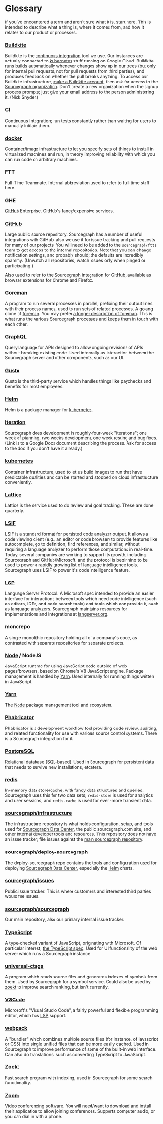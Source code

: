 # Glossary

If you've encountered a term and aren't sure what it is, start here. This is intended to describe what a thing is, where it comes from, and how it relates to our product or processes.

### [Buildkite](https://buildkite.com/)

Buildkite is the [continuous integration](#ci) tool we use. Our instances are actually connected to [kubernetes](#kubernetes) stuff running on Google Cloud. Buildkite runs builds automatically whenever changes show up in our trees (but only for internal pull requests, not for pull requests from third parties), and produces feedback on whether the pull breaks anything. To access our Buildkite infrastructure, [make a Buildkite account](https://buildkite.com/signup), then ask for access to the [Sourcegraph organization](https://buildkite.com/sourcegraph). Don't create a new organization when the signup process prompts; just give your email address to the person administering it. (Nick Snyder.)

### CI

Continuous Integration; run tests constantly rather than waiting for users to manually initiate them.

### [docker](https://www.docker.com/)

Container/image infrastructure to let you specify sets of things to install in virtualized machines and run, in theory improving reliability with which you can run code on arbitrary machines.

### FTT

Full-Time Teammate. Internal abbreviation used to refer to full-time staff here.

### GHE

[GitHub](#github) Enterprise. GitHub's fancy/expensive services.

### [GitHub](https://github.com/)

Large public source repository. Sourcegraph has a number of useful integrations with GitHub, also we use it for issue tracking and pull requests for many of our projects. You will need to be added to the `sourcegraph/ftts` team to get access to the internal repositories. Note that you can change notification settings, and probably should; the defaults are incredibly spammy. (Unwatch all repositories, watch issues only when pinged or participating.)

Also used to refer to the Sourcegraph integration for GitHub, available as browser extensions for Chrome and Firefox.

### [Goreman](https://github.com/mattn/goreman)

A program to run several processes in parallel, prefixing their output lines with their process names, used to run sets of related processes. A golang clone of [foreman](https://github.com/ddollar/foreman). You may prefer [a longer description of foreman](http://blog.daviddollar.org/2011/05/06/introducing-foreman.html). This is what runs the various Sourcegraph processes and keeps them in touch with each other.

### [GraphQL](http://graphql.org/)

Query language for APIs designed to allow ongoing revisions of APIs without breaking existing code. Used internally as interaction between the Sourcegraph server and other components, such as our UI.

### [Gusto](https://app.gusto.com/login)

Gusto is the third-party service which handles things like paychecks and benefits for most employees.

### [Helm](https://docs.helm.sh/)

Helm is a package manager for [kubernetes](#kubernetes).

### [Iteration](https://docs.google.com/document/d/1W7Stwye0zYX1jjMCCUdmjxDjv1OIBouBdcNyF3DAAWs/edit#)

Sourcegraph does development in roughly-four-week "iterations"; one week of planning, two weeks development, one week testing and bug fixes. (Link is to a Google Docs document describing the process. Ask for access to the doc if you don't have it already.)

### [kubernetes](https://kubernetes.io/)

Container infrastructure, used to let us build images to run that have predictable qualities and can be started and stopped on cloud infrastructure conveniently.

### [Lattice](https://sourcegraph.latticehq.com/)

Lattice is the service used to do review and goal tracking. These are done quarterly.

### [LSIF](https://lsif.dev/)

LSIF is a standard format for persisted code analyzer output. It allows a code viewing client (e.g., an editor or code browser) to provide features like autocomplete, go to definition, find references, and similar, without requiring a language analyzer to perform those computations in real-time. Today, several companies are working to support its growth, including Sourcegraph and GitHub/Microsoft, and the protocol is beginning to be used to power a rapidly growing list of language intelligence tools. Sourcegraph uses LSIF to power it's code intelligence feature.

### [LSP](https://microsoft.github.io/language-server-protocol/)

Language Server Protocol. A Microsoft spec intended to provide an easier interface for interactions between tools which need code intelligence (such as editors, IDEs, and code search tools) and tools which can provide it, such as language analyzers. Sourcegraph maintains resources for implementations and integrations at [langserver.org](https://langserver.org/).

### monorepo

A single monolithic repository holding all of a company's code, as contrasted with separate repositories for separate projects.

### [Node](https://nodejs.org/en/) / NodeJS

JavaScript runtime for using JavaScript code outside of web pages/browsers, based on Chrome's V8 JavaScript engine. Package management is handled by [Yarn](#Yarn). Used internally for running things written in JavaScript.

### [Yarn](https://yarnpkg.com/)

The [Node](#node) package management tool and ecosystem.

### [Phabricator](https://www.phacility.com/phabricator/)

Phabricator is a development workflow tool providing code review, auditing, and related functionality for use with various source control systems. There is a Sourcegraph integration for it.

### [PostgreSQL](https://www.postgresql.org/)

Relational database (SQL-based). Used in Sourcegraph for persistent data that needs to survive new installations, etcetera.

### [redis](https://redis.io/)

In-memory data store/cache, with fancy data structures and queries. Sourcegraph uses this for two data sets; `redis-store` is used for analytics and user sessions, and `redis-cache` is used for even-more transient data.

### [sourcegraph/infrastructure](https://github.com/sourcegraph/infrastructure)

The infrastructure repository is what holds configuration, setup, and tools used for [Sourcegraph Data Center](#sourcegraph-data-center), the public sourcegraph.com site, and other internal developer tools and resources. This repository does not have an issue tracker; file issues against the [main sourcegraph repository](#sourcegraph-sourcegraph).

### [sourcegraph/deploy-sourcegraph](https://github.com/sourcegraph/deploy-sourcegraph)

The deploy-sourcegraph repo contains the tools and configuration used for deploying [Sourcegraph Data Center](#sourcegraph-data-center), especially the [Helm](#helm) charts.

### [sourcegraph/issues](https://github.com/sourcegraph/issues)

Public issue tracker. This is where customers and interested third parties would file issues.

### [sourcegraph/sourcegraph](https://github.com/sourcegraph/sourcegraph)

Our main repository, also our primary internal issue tracker.

### [TypeScript](https://www.typescriptlang.org/)

A type-checked variant of JavaScript, originating with Microsoft. Of particular interest, [the TypeScript spec](https://github.com/Microsoft/TypeScript/blob/master/doc/spec.md). Used for UI functionality of the web server which runs a Sourcegraph instance.

### [universal-ctags](https://github.com/universal-ctags/ctags)

A program which reads source files and generates indexes of symbols from them. Used by Sourcegraph for a symbol service. Could also be used by [zoekt](#zoekt) to improve search ranking, but isn't currently.

### [VSCode](https://code.visualstudio.com/)

Microsoft's "Visual Studio Code", a fairly powerful and flexible programming editor, which has [LSP](#lsp) support.

### [webpack](https://webpack.js.org/)

A "bundler" which combines multiple source files (for instance, of javascript or CSS) into single unified files that can be more easily cached. Used in Sourcegraph to improve performance of some of the built-in web interface. Can also do translations, such as converting TypeScript to JavaScript.

### [Zoekt](https://github.com/sourcegraph/zoekt)

Fast search program with indexing, used in Sourcegraph for some search functionality.

### [Zoom](https://zoom.us/)

Video conferencing software. You will need/want to download and install their application to allow joining conferences. Supports computer audio, or you can dial in with a phone.
